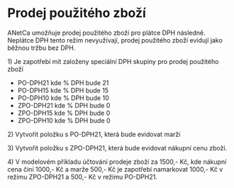 # Prodej použitého zboží

ANetCa umožňuje prodej použitého zboží pro plátce DPH následně. Neplátce DPH tento režim nevyužívají, prodej použitého zboží evidují jako běžnou tržbu bez DPH.

1\) Je zapotřebí mít založeny speciální DPH skupiny pro prodej použitého zboží

* PO-DPH21 kde % DPH bude 21
* PO-DPH15 kde % DPH bude 15
* PO-DPH10 kde % DPH bude 10
* ZPO-DPH21 kde % DPH bude 0
* ZPO-DPH15 kde % DPH bude 0
* ZPO-DPH10 kde % DPH bude 0



2\) Vytvořit položku s PO-DPH21, která bude evidovat marži

3\) Vytvořit položku s ZPO-DPH21, která bude evidovat nákupní cenu zboží.

4\) V modelovém příkladu účtování prodeje zboží za 1500,- Kč, kde nákupní cena činí 1000,- Kč a marže 500,- Kč je zapotřebí namarkovat 1000,- Kč v režimu ZPO-DPH21 a 500,- Kč v režimu PO-DPH21. 





